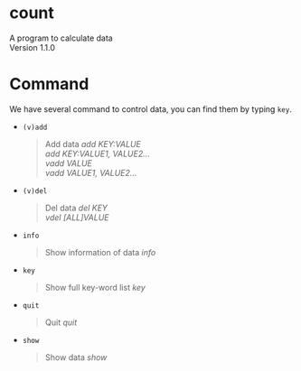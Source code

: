# count
  A program to calculate data<br>
  Version 1.1.0

# Command
  We have several command to control data, you can find them by typing `key`.
  * `(v)add`
    >Add data
    *add KEY:VALUE*<br>
    *add KEY:VALUE1, VALUE2...*<br>
    *vadd VALUE*<br>
    *vadd VALUE1, VALUE2...*<br>
  * `(v)del`
    >Del data
    *del KEY*<br>
    *vdel [ALL]VALUE*
  * `info`
    >Show information of data
    *info*
  * `key`
    >Show full key-word list
    *key*
  * `quit`
    >Quit
    *quit*
  * `show`
    >Show data
    *show*
